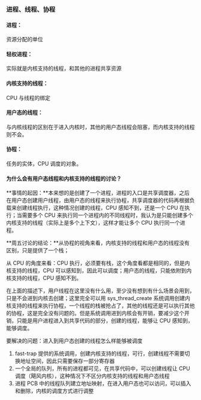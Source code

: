 ### 进程、线程、协程

#### 进程：

资源分配的单位

#### 轻权进程：

实际就是内核支持的线程，和其他的进程共享资源

#### 内核支持的线程：

CPU 与线程的绑定

#### 用户态的线程：

与内核线程的区别在于进入内核时，其他的用户态线程会阻塞，而内核支持的线程则不会。

#### 协程：

任务的实体，CPU 调度的对象。



#### 为什么会有用户态线程和内核支持的线程的讨论？

**事情的起因：**本来想的是创建了一个进程，进程的入口是共享调度器，之后在用户态创建用户线程，由用户态的线程来执行协程，共享调度器的代码再根据负载来创建线程执行，这种情况创建的线程，CPU 感知不到，还是一个 CPU 在执行；当需要多个 CPU 来执行同一个进程内的不同线程时，我认为是只能创建多个内核支持的线程（实际上是多个上下文），这样才能让多个 CPU 执行同一个进程。

**周五讨论的结论：**从协程的视角来看，内核支持的线程和用户态的线程没有区别，只是提供了一个栈；

从 CPU 的角度来看：CPU 执行，必须要有栈，这个角度看都是相同的，但是内核支持的线程，CPU 可以感知到，因此可以调度；用户态的线程，只能依附到内核支持的线程，CPU 感知不到。

在上面的描述下，用户线程在这里没有什么用，至少没有想到有什么场景会用到，只是不会进到内核去创建；这里完全可以用 sys_thread_create 系统调用创建内核支持的线程来执行协程，一个线程的栈被抢占了，其他的线程还是可以执行其他的协程，这是完全没有问题的。但是系统调用进到内核会有开销，要减少这个开销，只能是用户进程进入到共享代码的部分，创建的线程，能够让 CPU 感知到，能够调度。

要解决的问题：进入到用户态创建的线程怎么样能够被调度

1. fast-trap 提供的系统调用，创建内核支持的线程，可行，创建线程不需要切换地址空间，因此只需要保存一部分寄存器
2. 一个全局的队列，所有的进程都可见，在共享代码中，可以创建线程让 CPU 调度（飓风内核），这种情况下不区分内核支持的线程和用户态线程
3. 进程 PCB 中的线程队列建立地址映射，在进入用户态也可以访问，可以插入和删除，内核的调度方式进行调整





